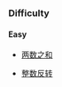 ### Difficulty

#### Easy

- [两数之和](https://github.com/nvnvyezi/LeetCode/blob/master/1.%E4%B8%A4%E6%95%B0%E4%B9%8B%E5%92%8C.js)

- [整数反转](https://github.com/nvnvyezi/LeetCode/blob/master/2.%E6%95%B4%E6%95%B0%E5%8F%8D%E8%BD%AC.js)
